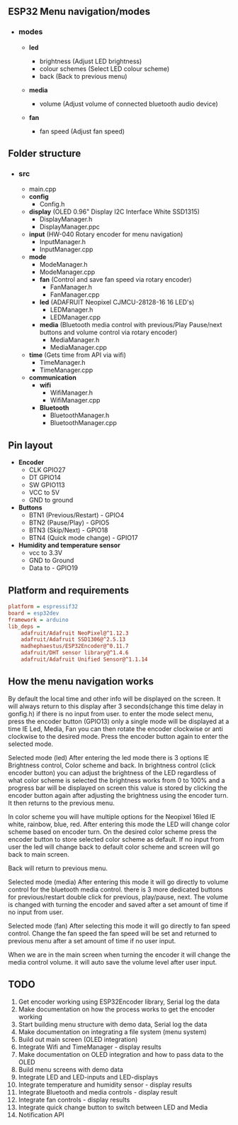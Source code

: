 ## ESP32 Menu navigation/modes

- ### modes
    - **led**
        - brightness (Adjust LED brightness)
        - colour schemes (Select LED colour scheme)
        - back (Back to previous menu)

    - **media**
        - volume (Adjust volume of connected bluetooth audio device)
    - **fan**
       - fan speed (Adjust fan speed)

## Folder structure

- ### src
    - main.cpp
    - **config**
        - Config.h
    - **display** (OLED 0.96" Display I2C Interface White SSD1315)
        - DisplayManager.h
        - DisplayManager.ppc
    - **input** (HW-040 Rotary encoder for menu navigation)
        - InputManager.h
        - InputManager.cpp
    - **mode**
        - ModeManager.h
        - ModeManager.cpp
        - **fan** (Control and save fan speed via rotary encoder)
            - FanManager.h
            - FanManager.cpp
        - **led** (ADAFRUIT Neopixel CJMCU-28128-16 16 LED's)
            - LEDManager.h
            - LEDManager.cpp
        - **media** (Bluetooth media control with previous/Play Pause/next buttons and volume control via rotary encoder)
            - MediaManager.h
            - MediaManager.cpp
    - **time** (Gets time from API via wifi)
        - TimeManager.h
        - TimeManager.cpp
    - **communication**
        - **wifi**
            - WifiManager.h
            - WifiManager.cpp
        - **Bluetooth**
            - BluetoothManager.h
            - BluetoothManager.cpp

## Pin layout
- **Encoder**
    - CLK GPIO27
    - DT GPIO14
    - SW GPIO113
    - VCC to 5V
    - GND to ground
- **Buttons**
    - BTN1 (Previous/Restart) - GPIO4
    - BTN2 (Pause/Play) - GPIO5
    - BTN3 (Skip/Next) - GPIO18
    - BTN4 (Quick mode change) - GPIO17
- **Humidity and temperature sensor**
    - vcc to 3.3V
    - GND to Ground
    - Data to - GPIO19

## Platform and requirements
```ini
platform = espressif32
board = esp32dev
framework = arduino
lib_deps = 
	adafruit/Adafruit NeoPixel@^1.12.3
	adafruit/Adafruit SSD1306@^2.5.13
	madhephaestus/ESP32Encoder@^0.11.7
	adafruit/DHT sensor library@^1.4.6
	adafruit/Adafruit Unified Sensor@^1.1.14
```

## How the menu navigation works

By default the local time and other info will be displayed on the screen. It will always return to this display after 3 seconds(change this time delay in gonfig.h) if there is no input from user.
to enter the mode select menu, press the encoder button (GPIO13) only a single mode will be displayed at a time IE Led, Media, Fan you can then rotate the encoder clockwise or anti clockwise to the desired mode. Press the encoder button again to enter the selected mode.

Selected mode (led)
After entering the led mode there is 3 options IE Brightness control, Color scheme and back. In brightness control (click encoder button) you can adjust the brightness of the LED regardless of what color scheme is selected the brightness works from 0 to 100% and a progress bar will be displayed on screen this value is stored by clicking the encoder button again after adjusting the brightness using the encoder turn. It then returns to the previous menu.

In color scheme you will have multiple options for the Neopixel 16led IE white, rainbow, blue, red.
After entering this mode the LED will change color scheme based on encoder turn. On the desired color scheme press the encoder button to store selected color scheme as default. If no input from user the led will change back to default color scheme and screen will go back to main screen.

Back will return to previous menu.

Selected mode (media)
After entering this mode it will go directly to volume control for the bluetooth media control. there is 3 more dedicated buttons for previous/restart double click for previous, play/pause, next. The volume is changed with turning the encoder and saved after a set amount of time if no input from user.

Selected mode (fan)
After selecting this mode it will go directly to fan speed control. Change the fan speed the fan speed will be set and returned to previous menu after a set amount of time if no user input.

When we are in the main screen when turning the encoder it will change the media control volume. it will auto save the volume level after user input.

## TODO
1. Get encoder working using ESP32Encoder library, Serial log the data
2. Make documentation on how the process works to get the encoder working
3. Start building menu structure with demo data, Serial log the data
4. Make documentation on integrating a file system (menu system)
5. Build out main screen (OLED integration)
6. Integrate Wifi and TimeManager - display results
7. Make documentation on OLED integration and how to pass data to the OLED
8. Build menu screens with demo data
9. Integrate LED and LED-inputs and LED-displays
1. Integrate temperature and humidity sensor - display results
11. Integrate Bluetooth and media controls - display result
12. Integrate fan controls - display results
13. Integrate quick change button to switch between LED and Media
14. Notification API